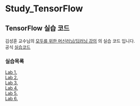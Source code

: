 # Study_TensorFlow

## TensorFlow 실습 코드

 김성훈 교수님의 [모두를 위한 머신러닝/딥러닝 강의](http://hunkim.github.io/ml) 의 실습 코드 입니다.<br>
 공식 [실습코드](https://github.com/hunkim/DeepLearningZeroToAll)
<br>



### 실습목록

[Lab 1.](https://github.com/FuZer/Study_TensorFlow/tree/master/lab1) <br>
[Lab 2.](https://github.com/FuZer/Study_TensorFlow/tree/master/lab2)<br>
[Lab 3.](https://github.com/FuZer/Study_TensorFlow/tree/master/lab3)<br>
[Lab 4.](https://github.com/FuZer/Study_TensorFlow/tree/master/lab4)<br>
[Lab 5.](https://github.com/FuZer/Study_TensorFlow/tree/master/lab5)<br>
[Lab 6.](https://github.com/FuZer/Study_TensorFlow/tree/master/lab6)<br>

